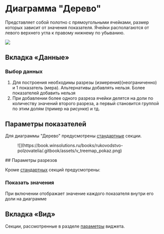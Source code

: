 # Диаграмма "Дерево"

Представляет собой полотно с прямоугольными ячейками, размер которых зависит от значения показателя. Ячейки располагаются от левого верхнего угла к правому нижнему по убыванию.

[![](https://book.winsolutions.ru/uploads/images/gallery/2023-05/scaled-1680-/image-1685062582156.png)](https://book.winsolutions.ru/uploads/images/gallery/2023-05/image-1685062582156.png)

## Вкладка «Данные»

### Выбор данных

1. Для построения необходимы разрезы (измерения)(неограниченно) и 1 показатель (мера). Альтернативы добавлять нельзя. Более показателей добавить нельзя
2. При добавлении более одного разреза ячейки делятся на доли по количеству значений второго разреза, а первый становится группой по этим долям (пример на рисунке) и тд.

## Параметры показателей

Для диаграммы "Дерево" предусмотрены [стандартные](https://book.winsolutions.ru/books/rukovodstvo-polzovatelia/page/parametry-vidzeta#bkmrk-%D0%9F%D0%BE%D0%BA%D0%B0%D0%B7%D0%B0%D1%82%D0%B5%D0%BB%D0%B8) секции.

<figure id="bkmrk--1">![](https://book.winsolutions.ru/books/rukovodstvo-polzovatelia/.gitbook/assets/v_treemap_pokaz.png)<figcaption></figcaption></figure>## Параметры разрезов

Кроме [стандартных](https://book.winsolutions.ru/books/rukovodstvo-polzovatelia/page/tablica#bkmrk-%D0%9F%D0%B0%D1%80%D0%B0%D0%BC%D0%B5%D1%82%D1%80%D1%8B-%D1%80%D0%B0%D0%B7%D1%80%D0%B5%D0%B7%D0%BE%D0%B2) секций предусмотрены:

### Показать значения

При включении отображает значение каждого показателя внутри его доли на диаграмме

## Вкладка «Вид»

Секции, рассмотренные в разделе [параметры](https://book.winsolutions.ru/books/rukovodstvo-polzovatelia/page/tablica#bkmrk-%D0%92%D0%BA%D0%BB%D0%B0%D0%B4%D0%BA%D0%B0-%22%D0%92%D0%B8%D0%B4%22) виджета.